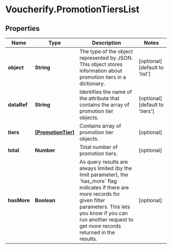 # Voucherify.PromotionTiersList

## Properties

Name | Type | Description | Notes
------------ | ------------- | ------------- | -------------
**object** | **String** | The type of the object represented by JSON. This object stores information about promotion tiers in a dictionary. | [optional] [default to &#39;list&#39;]
**dataRef** | **String** | Identifies the name of the attribute that contains the array of promotion tier objects. | [optional] [default to &#39;tiers&#39;]
**tiers** | [**[PromotionTier]**](PromotionTier.md) | Contains array of promotion tier objects. | [optional] 
**total** | **Number** | Total number of promotion tiers. | [optional] 
**hasMore** | **Boolean** | As query results are always limited (by the limit parameter), the &#x60;has_more&#x60; flag indicates if there are more records for given filter parameters. This lets you know if you can run another request to get more records returned in the results. | [optional] 


